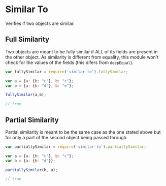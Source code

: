 # Similar To

Verifies if two objects are similar.

## Full Similarity

Two objects are meant to be fully similar if ALL of its fields are present in the other object. As similarity is different from equality, this module won't check for the values of the fields (this difers from `deepEqual`).

```javascript
var fullySimilar = require('similar-to').fullySimilar;

var a = {a: {b: "c"}, b: "c"};
var b = {a: {b: "d"}, b: "e"};

fullySimilar(a,b);

// true
```

## Partial Similarity

Partial similarity is meant to be the same case as the one stated above but for only a part of the second object being passed through.

```javascript
var partiallySimilar = require('similar-to').partiallySimilar;

var a = {a: {b: "c"}, b: "c"};
var b = {a: {b: "d"}};

partiallySimilar(b, a);

// true
```
